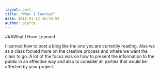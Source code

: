 ```yaml
---
layout: post
title: "What I learned"
date: 2015-01-12 10:40:54
author: pierce
---
```


###What I Have Learned

I learned how to post a blog like the one you are currently reading. Also we as a class focued more on the creative process and where we want the class to go. A lot of the focus was on how to present the information to the public in an effective way and also to consider all parties that would be affected by your project. 


